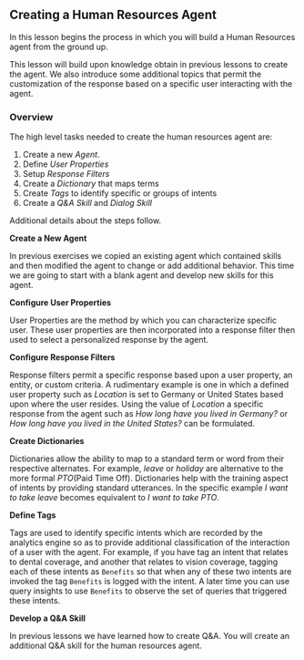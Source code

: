 ## Creating a Human Resources Agent

In this lesson begins the process in which you will build a Human Resources agent from the ground up.

This lesson will build upon knowledge obtain in previous lessons to create the agent.
We also introduce some additional topics that permit the customization of the response based
on a specific user interacting with the agent.

### Overview

The high level tasks needed to create the human resources agent are:

1. Create a new _Agent_.
2. Define _User Properties_
4. Setup _Response Filters_
3. Create a _Dictionary_ that maps terms
5. Create _Tags_ to identify specific or groups of intents
5. Create a _Q&A Skill_ and _Dialog Skill_

Additional details about the steps follow.

**Create a New Agent**

In previous exercises we copied an existing agent which contained skills and then modified the agent to change
or add additional behavior. This time we are going to start with a blank agent and develop new skills for
this agent.

**Configure User Properties**

User Properties are the method by which you can characterize specific user. These user properties
are then incorporated into a response filter then used to select a personalized response by the agent.

**Configure Response Filters**

Response filters permit a specific response based upon a user property, an entity, or custom criteria.
A rudimentary example is one in which a defined user property such as _Location_ is set to Germany
or United States based upon where the user resides. Using the value of _Location_ a
specific response from the agent such as _How long have you lived in Germany?_ or
_How long have you lived in the United States?_ can be formulated.

**Create Dictionaries**

Dictionaries allow the ability to map to a standard term or word from their respective alternates. For example,
_leave_ or _holiday_ are alternative to the more formal _PTO_(Paid Time Off). Dictionaries help with the
training aspect of intents by providing standard utterances. In the specific example _I want to take leave_
becomes equivalent to _I want to take PTO_.

**Define Tags**

Tags are used to identify specific intents which are recorded by the analytics engine so as to provide additional
classification of the interaction of a user with the agent. For example, if you have tag an
intent that relates to dental coverage, and another that relates to vision coverage,
tagging each of these intents as `Benefits` so that when any of these two intents are invoked the
tag `Benefits` is logged with the intent. A later time you can use query insights to use 
`Benefits` to observe the set of queries that triggered these intents.

**Develop a Q&A Skill**

In previous lessons we have learned how to create Q&A. You will create an additional Q&A skill
for the human resources agent.





